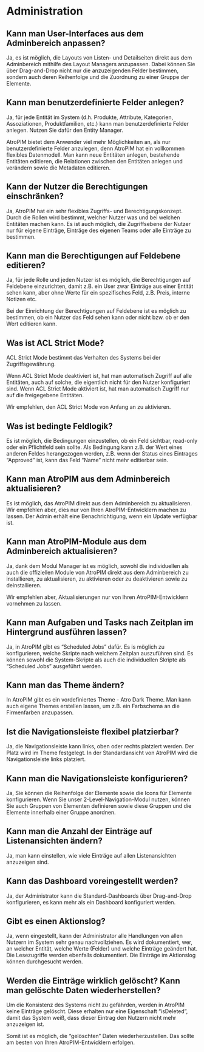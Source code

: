 # Administration

  

## Kann man User-Interfaces aus dem Adminbereich anpassen?

Ja, es ist möglich, die Layouts von Listen- und Detailseiten direkt aus dem Adminbereich mithilfe des Layout Managers anzupassen. Dabei können Sie über Drag-and-Drop nicht nur die anzuzeigenden Felder bestimmen, sondern auch deren Reihenfolge und die Zuordnung zu einer Gruppe der Elemente.



## Kann man benutzerdefinierte Felder anlegen?

Ja, für jede Entität im System (d.h. Produkte, Attribute, Kategorien, Assoziationen, Produktfamilien, etc.) kann man benutzerdefinierte Felder anlegen. Nutzen Sie dafür den Entity Manager.

AtroPIM bietet dem Anwender viel mehr Möglichkeiten an, als nur benutzerdefinierte Felder anzulegen, denn AtroPIM hat ein vollkommen flexibles Datenmodell. Man kann neue Entitäten anlegen, bestehende Entitäten editieren, die Relationen zwischen den Entitäten anlegen und verändern sowie die Metadaten editieren.



## Kann der Nutzer die Berechtigungen einschränken?

Ja, AtroPIM hat ein sehr flexibles Zugriffs- und Berechtigungskonzept. Durch die Rollen wird bestimmt, welcher Nutzer was und bei welchen Entitäten machen kann. Es ist auch möglich, die Zugriffsebene der Nutzer nur für eigene Einträge, Einträge des eigenen Teams oder alle Einträge zu bestimmen.

  

## Kann man die Berechtigungen auf Feldebene editieren?

Ja, für jede Rolle und jeden Nutzer ist es möglich, die Berechtigungen auf Feldebene einzurichten, damit z.B. ein User zwar Einträge aus einer Entität sehen kann, aber ohne Werte für ein spezifisches Feld, z.B. Preis, interne Notizen etc.

Bei der Einrichtung der Berechtigungen auf Feldebene ist es möglich zu bestimmen, ob ein Nutzer das Feld sehen kann oder nicht bzw. ob er den Wert editieren kann.



## Was ist ACL Strict Mode?

ACL Strict Mode bestimmt das Verhalten des Systems bei der Zugriffsgewährung.

Wenn ACL Strict Mode deaktiviert ist, hat man automatisch Zugriff auf alle Entitäten, auch auf solche, die eigentlich nicht für den Nutzer konfiguriert sind. Wenn ACL Strict Mode aktiviert ist, hat man automatisch Zugriff nur auf die freigegebene Entitäten.

Wir empfehlen, den ACL Strict Mode von Anfang an zu aktivieren.



## Was ist bedingte Feldlogik?

Es ist möglich, die Bedingungen einzustellen, ob ein Feld sichtbar, read-only oder ein Pflichtfeld sein sollte. Als Bedingung kann z.B. der Wert eines anderen Feldes herangezogen werden, z.B. wenn der Status eines Eintrages “Approved” ist, kann das Feld “Name” nicht mehr editierbar sein.

  

## Kann man AtroPIM aus dem Adminbereich aktualisieren?

Es ist möglich, das AtroPIM direkt aus dem Adminbereich zu aktualisieren. Wir empfehlen aber, dies nur von Ihren AtroPIM-Entwicklern machen zu lassen. Der Admin erhält eine Benachrichtigung, wenn ein Update verfügbar ist.



## Kann man AtroPIM-Module aus dem Adminbereich aktualisieren?

Ja, dank dem Modul Manager ist es möglich, sowohl die individuellen als auch die offiziellen Module von AtroPIM direkt aus dem Adminbereich zu installieren, zu aktualisieren, zu aktivieren oder zu deaktivieren sowie zu deinstallieren.

Wir empfehlen aber, Aktualisierungen nur von Ihren AtroPIM-Entwicklern vornehmen zu lassen.

  

## Kann man Aufgaben und Tasks nach Zeitplan im Hintergrund ausführen lassen?

Ja, in AtroPIM gibt es “Scheduled Jobs” dafür. Es is möglich zu konfigurieren, welche Skripte nach welchem Zeitplan auszuführen sind. Es können sowohl die System-Skripte als auch die individuellen Skripte als “Scheduled Jobs” ausgeführt werden.

  

## Kann man das Theme ändern?

In AtroPIM gibt es ein vordefiniertes Theme - Atro Dark Theme. Man kann auch eigene Themes erstellen lassen, um z.B. ein Farbschema an die Firmenfarben anzupassen.

  

## Ist die Navigationsleiste flexibel platzierbar?

Ja, die Navigationsleiste kann links, oben oder rechts platziert werden. Der Platz wird im Theme festgelegt. In der Standardansicht von AtroPIM wird die Navigationsleiste links platziert.

  

## Kann man die Navigationsleiste konfigurieren?

Ja, Sie können die Reihenfolge der Elemente sowie die Icons für Elemente konfigurieren. Wenn Sie unser 2-Level-Navigation-Modul nutzen, können Sie auch Gruppen von Elementen definieren sowie diese Gruppen und die Elemente innerhalb einer Gruppe anordnen.

  

## Kann man die Anzahl der Einträge auf Listenansichten ändern?

Ja, man kann einstellen, wie viele Einträge auf allen Listenansichten anzuzeigen sind.

  

## Kann das Dashboard voreingestellt werden?

Ja, der Administrator kann die Standard-Dashboards über Drag-and-Drop konfigurieren, es kann mehr als ein Dashboard konfiguriert werden.

  

## Gibt es einen Aktionslog?

Ja, wenn eingestellt, kann der Administrator alle Handlungen von allen Nutzern im System sehr genau nachvollziehen. Es wird dokumentiert, wer, an welcher Entität, welche Werte (Felder) und welche Einträge geändert hat. Die Lesezugriffe werden ebenfalls dokumentiert. Die Einträge im Aktionslog können durchgesucht werden.

  

## Werden die Einträge wirklich gelöscht? Kann man gelöschte Daten wiederherstellen?

Um die Konsistenz des Systems nicht zu gefährden, werden in AtroPIM keine Einträge gelöscht. Diese erhalten nur eine Eigenschaft “isDeleted”, damit das System weiß, dass dieser Eintrag den Nutzern nicht mehr anzuzeigen ist.

Somit ist es möglich, die “gelöschten” Daten wiederherzustellen. Das sollte am besten von Ihren AtroPIM-Entwicklern erfolgen.
